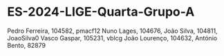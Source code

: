 # ES-2024-LIGE-Quarta-Grupo-A
Pedro Ferreira, 104582, pmacf12
Nuno Lages, 104676, 
João Silva, 104811, JoaoSilva0
Vasco Gaspar, 105231, vblcg
João Lourenço, 104632, 
António Bento, 82879

